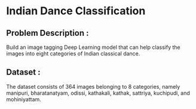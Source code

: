# Indian Dance Classification

## Problem Description : 
Build an image tagging Deep Learning model that can help classify the images into eight categories of Indian classical dance.

## Dataset : 
The dataset consists of 364 images belonging to 8 categories, namely manipuri, bharatanatyam, odissi, kathakali, kathak, sattriya, kuchipudi, and mohiniyattam.

